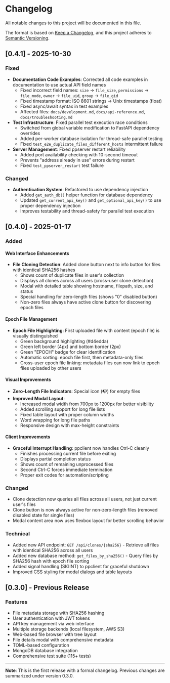 # Changelog

All notable changes to this project will be documented in this file.

The format is based on [Keep a Changelog](https://keepachangelog.com/en/1.0.0/),
and this project adheres to [Semantic Versioning](https://semver.org/spec/v2.0.0.html).

## [0.4.1] - 2025-10-30

### Fixed
- **Documentation Code Examples**: Corrected all code examples in documentation to use actual API field names
  - Fixed incorrect field names: `size` → `file_size`, `permissions` → `file_mode`, `owner` → `file_uid`, `group` → `file_gid`
  - Fixed timestamp format: ISO 8601 strings → Unix timestamps (float)
  - Fixed async/await syntax in test examples
  - Affected files: `docs/development.md`, `docs/api-reference.md`, `docs/troubleshooting.md`
- **Test Infrastructure**: Fixed parallel test execution race conditions
  - Switched from global variable modification to FastAPI dependency overrides
  - Added per-worker database isolation for thread-safe parallel testing
  - Fixed `test_e2e_duplicate_files_different_hosts` intermittent failure
- **Server Management**: Fixed ppserver restart reliability
  - Added port availability checking with 10-second timeout
  - Prevents "address already in use" errors during restart
  - Fixed `test_ppserver_restart` test failure

### Changed
- **Authentication System**: Refactored to use dependency injection
  - Added `get_auth_db()` helper function for database dependency
  - Updated `get_current_api_key()` and `get_optional_api_key()` to use proper dependency injection
  - Improves testability and thread-safety for parallel test execution

## [0.4.0] - 2025-01-17

### Added

#### Web Interface Enhancements
- **File Cloning Detection**: Added clone button next to info button for files with identical SHA256 hashes
  - Shows count of duplicate files in user's collection
  - Displays all clones across all users (cross-user clone detection)
  - Modal with detailed table showing hostname, filepath, size, and status
  - Special handling for zero-length files (shows "0" disabled button)
  - Non-zero files always have active clone button for discovering epoch files

#### Epoch File Management
- **Epoch File Highlighting**: First uploaded file with content (epoch file) is visually distinguished
  - Green background highlighting (#d4edda)
  - Green left border (4px) and bottom border (2px)
  - Green "EPOCH" badge for clear identification
  - Automatic sorting: epoch file first, then metadata-only files
  - Cross-user epoch file linking: metadata files can now link to epoch files uploaded by other users

#### Visual Improvements
- **Zero-Length File Indicators**: Special icon (📭) for empty files
- **Improved Modal Layout**:
  - Increased modal width from 700px to 1200px for better visibility
  - Added scrolling support for long file lists
  - Fixed table layout with proper column widths
  - Word wrapping for long file paths
  - Responsive design with max-height constraints

#### Client Improvements
- **Graceful Interrupt Handling**: ppclient now handles Ctrl-C cleanly
  - Finishes processing current file before exiting
  - Displays partial completion status
  - Shows count of remaining unprocessed files
  - Second Ctrl-C forces immediate termination
  - Proper exit codes for automation/scripting

### Changed
- Clone detection now queries all files across all users, not just current user's files
- Clone button is now always active for non-zero-length files (removed disabled state for single files)
- Modal content area now uses flexbox layout for better scrolling behavior

### Technical
- Added new API endpoint: `GET /api/clones/{sha256}` - Retrieve all files with identical SHA256 across all users
- Added new database method: `get_files_by_sha256()` - Query files by SHA256 hash with epoch file sorting
- Added signal handling (SIGINT) to ppclient for graceful shutdown
- Improved CSS styling for modal dialogs and table layouts

## [0.3.0] - Previous Release

### Features
- File metadata storage with SHA256 hashing
- User authentication with JWT tokens
- API key management via web interface
- Multiple storage backends (local filesystem, AWS S3)
- Web-based file browser with tree layout
- File details modal with comprehensive metadata
- TOML-based configuration
- MongoDB database integration
- Comprehensive test suite (115+ tests)

---

**Note**: This is the first release with a formal changelog. Previous changes are summarized under version 0.3.0.
